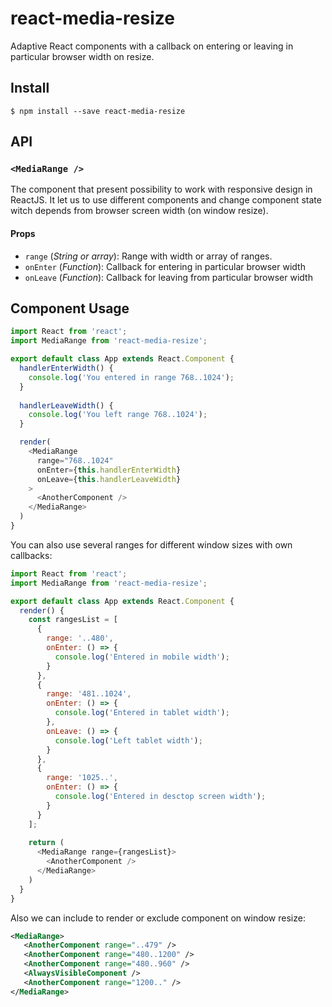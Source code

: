 # react-media-resize
Adaptive React components with a callback on entering or leaving in particular browser width on resize.

## Install

```console
$ npm install --save react-media-resize
```

## API

### `<MediaRange />`
The component that present possibility to work with responsive design in ReactJS.
It let us to use different components and change component state witch depends from browser screen width (on window resize).

#### Props

- `range` (*String or array*): Range with width or array of ranges. 
- `onEnter` (*Function*): Callback for entering in particular browser width
- `onLeave` (*Function*): Callback for leaving from particular browser width

## Component Usage
```javascript
import React from 'react';
import MediaRange from 'react-media-resize';

export default class App extends React.Component {
  handlerEnterWidth() {
  	console.log('You entered in range 768..1024');
  }
    
  handlerLeaveWidth() {
    console.log('You left range 768..1024');
  }

  render(
	<MediaRange
	  range="768..1024"
	  onEnter={this.handlerEnterWidth}
	  onLeave={this.handlerLeaveWidth}
	>
	  <AnotherComponent />
	</MediaRange>
  )
}
```

You can also use several ranges for different window sizes with own callbacks:
```javascript
import React from 'react';
import MediaRange from 'react-media-resize';

export default class App extends React.Component {
  render() {
  	const rangesList = [
      {
        range: '..480',
        onEnter: () => {
          console.log('Entered in mobile width');
        }
      },
      {
        range: '481..1024',
        onEnter: () => {
          console.log('Entered in tablet width');
        },
        onLeave: () => {
      	  console.log('Left tablet width');
        }
      },
      {
        range: '1025..',
        onEnter: () => {
          console.log('Entered in desctop screen width');
        }
      }
    ];
    
    return (
      <MediaRange range={rangesList}>
      	<AnotherComponent />
      </MediaRange>
    )
  }
}
```

Also we can include to render or exclude component on window resize:
```xml
<MediaRange>
   <AnotherComponent range="..479" />
   <AnotherComponent range="480..1200" />
   <AnotherComponent range="480..960" />
   <AlwaysVisibleComponent />
   <AnotherComponent range="1200.." />
</MediaRange>
```

